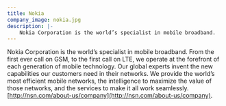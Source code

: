 ```yaml
---
title: Nokia
company_image: nokia.jpg
description: |-
    Nokia Corporation is the world’s specialist in mobile broadband.
---
```

Nokia Corporation is the world’s specialist in mobile broadband. From the first ever call on GSM, to the first call on LTE, we operate at the forefront of each generation of mobile technology. Our global experts invent the new capabilities our customers need in their networks. We provide the world’s most efficient mobile networks, the intelligence to maximize the value of those networks, and the services to make it all work seamlessly. [http://nsn.com/about-us/company](http://nsn.com/about-us/company).
